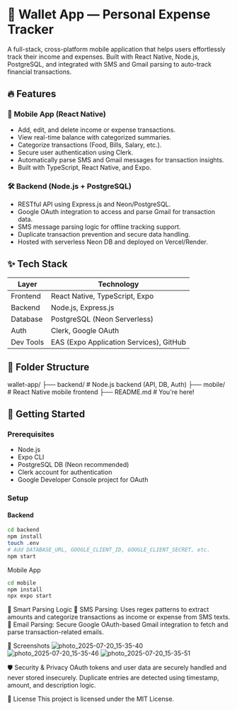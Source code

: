 # 💸 Wallet App — Personal Expense Tracker

A full-stack, cross-platform mobile application that helps users effortlessly track their income and expenses. Built with React Native, Node.js, PostgreSQL, and integrated with SMS and Gmail parsing to auto-track financial transactions.

## 🔥 Features

### 📱 Mobile App (React Native)
- Add, edit, and delete income or expense transactions.
- View real-time balance with categorized summaries.
- Categorize transactions (Food, Bills, Salary, etc.).
- Secure user authentication using Clerk.
- Automatically parse SMS and Gmail messages for transaction insights.
- Built with TypeScript, React Native, and Expo.

### 🛠️ Backend (Node.js + PostgreSQL)
- RESTful API using Express.js and Neon/PostgreSQL.
- Google OAuth integration to access and parse Gmail for transaction data.
- SMS message parsing logic for offline tracking support.
- Duplicate transaction prevention and secure data handling.
- Hosted with serverless Neon DB and deployed on Vercel/Render.

## ✨ Tech Stack

| Layer     | Technology                     |
|-----------|--------------------------------|
| Frontend  | React Native, TypeScript, Expo |
| Backend   | Node.js, Express.js            |
| Database  | PostgreSQL (Neon Serverless)   |
| Auth      | Clerk, Google OAuth            |
| Dev Tools | EAS (Expo Application Services), GitHub |

## 📂 Folder Structure
wallet-app/
├── backend/ # Node.js backend (API, DB, Auth)
├── mobile/ # React Native mobile frontend
├── README.md # You're here!


## 🚀 Getting Started

### Prerequisites
- Node.js
- Expo CLI
- PostgreSQL DB (Neon recommended)
- Clerk account for authentication
- Google Developer Console project for OAuth

### Setup

#### Backend
```bash
cd backend
npm install
touch .env
# Add DATABASE_URL, GOOGLE_CLIENT_ID, GOOGLE_CLIENT_SECRET, etc.
npm start
```
Mobile App
```bash
cd mobile
npm install
npx expo start
```
🧠 Smart Parsing Logic
  📩 SMS Parsing: Uses regex patterns to extract amounts and categorize transactions as income or expense from SMS texts.
  📧 Email Parsing: Secure Google OAuth-based Gmail integration to fetch and parse transaction-related emails.

  📸 Screenshots
  ![photo_2025-07-20_15-35-40](https://github.com/user-attachments/assets/6a3ff872-ee06-4979-b70c-71f16b9c4ea4)
  ![photo_2025-07-20_15-35-46](https://github.com/user-attachments/assets/063fdd7b-d373-458f-aeef-a12129921dbf)
  ![photo_2025-07-20_15-35-51](https://github.com/user-attachments/assets/c3eae20b-a803-4873-98d7-e4d2e3fb1383)

🛡️ Security & Privacy
  OAuth tokens and user data are securely handled and never stored insecurely.
  Duplicate entries are detected using timestamp, amount, and description logic.

📄 License
This project is licensed under the MIT License.


